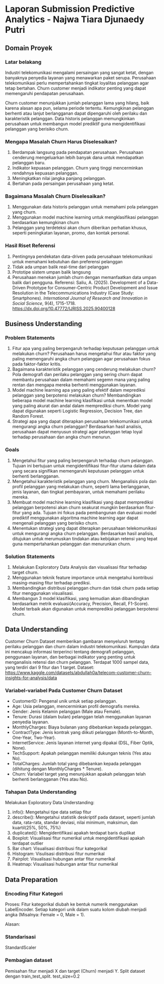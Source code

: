 # Laporan Submission Predictive Analytics - Najwa Tiara Djunaedy Putri

## Domain Proyek
### Latar belakang
Industri telekomunikasi mengalami persaingan yang sangat ketat, dengan banyaknya penyedia layanan yang menawarkan paket serupa. Perusahaan telekomunikasi perlu mempertahankan tingkat loyalitas pelanggan agar tetap bertahan. Churn customer menjadi indikator penting yang dapat memengaruhi pendapatan perusahaan.

Churn customer menunjukkan jumlah pelanggan lama yang hilang, baik karena alasan apa pun, selama periode tertentu. Kemungkinan pelanggan berhenti atau lanjut berlangganan dapat dipengaruhi oleh perilaku dan karakteristik pelanggan. Data historis pelanggan memungkinkan perusahaan untuk membangun model prediktif guna mengidentifikasi pelanggan yang berisiko churn.
### Mengapa Masalah Churn Harus Diselesaikan?
1. Berdampak langsung pada pendapatan perusahaan. Perusahaan cenderung mengeluarkan lebih banyak dana untuk mendapatkan pelanggan baru.
2. Indikator kepuasan pelanggan. Churn yang tinggi mencerminkan rendahnya kepuasan pelanggan.
3. Meningkatkan nilai jangka panjang pelanggan.
4. Bertahan pada persaingan perusahaan yang ketat.
### Bagaimana Masalah Churn Diselesaikan?
1. Menggunakan data historis pelanggan untuk memahami pola pelanggan yang churn.
2. Menggunakan model machine learning untuk mengklasifikasi pelanggan berdasarkan kemungkinan churn
3. Pelanggan yang terdeteksi akan churn diberikan perhatian khusus, seperti peningkatan layanan, promo, dan kontak personal.
### Hasil Riset Referensi
1. Pentingnya pendekatan data-driven pada perusahaan telekomunikasi untuk memahami kebutuhan dan preferensi pelanggan
2. Tidak ada umpan balik real-time dari pelanggan
3. Prototipe sistem umpan balik langsung
4. Perusahaan menekan jumlah churn dengan memanfaatkan data umpan balik dari pengguna.
Referensi: Saliu, A. (2025). Development of a Data-Driven Prototype for Consumer-Centric Product Development and Issue Resolution in the Telecommunications Industry (Case Study: Smartphones). *International Journal of Research and Innovation in Social Science*, 9(4), 1715-1718. https://dx.doi.org/10.47772/IJRISS.2025.90400128

## Business Understanding
### Problem Statements
1. Fitur apa yang paling berpengaruh terhadap keputusan pelanggan untuk melakukan churn?
Perusahaan harus mengetahui fitur atau faktor yang paling memengaruhi angka churn pelanggan agar perusahaan fokus pada faktor-faktor kritis.
2. Bagaimana karakteristik pelanggan yang cenderung melakukan churn?
Pola demografi dan perilaku pelanggan yang sering churn dapat membantu perusahaan dalam memahami segemn mana yang paling rentan dan mengapa mereka berhenti menggunakan layanan.
3. Model machine learning apa yang paling efektif dalam meprediksi pelanggan yang berpotensi melakukan churn?
Membandingkan beberapa model machine learning klasifikasi untuk menentkan model yang paling akurat dan andal dalam memprediksi churn. Model yang dapat digunakan seperti Logistic Regression, Decision Tree, dan Random Forest.
4. Strategi apa yang dapat diterapkan perusahaan telekomunikasi untuk mengurangi angka churn pelanggan?
Berdasarkan hasil analisis, perusahaan dapat menyusun strategi agar pelanggan tetap loyal terhadap perusahaan dan angka churn menurun.
### Goals
1. Mengetahui fitur yang paling berpengaruh terhadap churn pelanggan.
Tujuan ini bertujuan untuk mengidentifikasi fitur-fitur utama dalam data yang secara signifikan memengaruhi keputusan pelanggan untuk berhenti berlangganan.
2. Mengetahui karakteristik pelanggan yang churn.
Menganalisis pola dan profil pelanggan yang melakukan churn, seperti lama berlangganan, jenis layanan, dan tingkat pembayaran, untuk memahami perilaku mereka.
3. Membuat model machine learning klasifikasi yang dapat memprediksi pelanggan berpotensi akan churn seakurat mungkin berdasarkan fitur-fitur yang ada.
Tujuan ini fokus pada pembangunan dan evaluasi model prediktif menggunakan algoritma machine learning agar dapat mengenali pelanggan yang berisiko churn.
4. Menentukan strategi yang dapat diterapkan perusahaan telekomunikasi untuk mengurangi angka churn pelanggan.
Berdasarkan hasil analisis, ditujukan untuk merumuskan tindakan atau kebijakan retensi yang tepat guna mempertahankan pelanggan dan menurunkan churn.
### Solution Statements
1. Melakukan Exploratory Data Analysis dan visualisasi fitur terhadap target churn.
2. Menggunakan teknik feature importance untuk mengetahui kontribusi masing-masing fitur terhadap prediksi.
3. Membandingkan distribusi pelanggan churn dan tidak churn pada setiap fitur menggunakan visualisasi.
4. Membangun 3 model klasifikasi, yang kemudian akan dibandingkan berdasarkan metrik evaluasi(Accuracy, Precision, Recall, F1-Score). Model terbaik akan digunakan untuk memprediksi pelanggan berpotensi churn.

## Data Understanding
Customer Churn Dataset memberikan gambaran menyeluruh tentang perilaku pelanggan dan churn dalam industri telekomunikasi. Kumpulan data ini mencakup informasi terperinci tentang demografi pelanggan, penggunaan layanan, dan berbagai indikator yang penting untuk menganalisis retensi dan churn pelanggan. Terdapat 1000 sampel data, yang terdiri dari 9 fitur dan 1 target. Dataset: https://www.kaggle.com/datasets/abdullah0a/telecom-customer-churn-insights-for-analysis/data
### Variabel-variabel Pada Customer Churn Dataset
- CustomerID: Pengenal unik untuk setiap pelanggan.
- Age: Usia pelanggan, mencerminkan profil demografis mereka.
- Gender: Jenis Kelamin pelanggan (Male atau Female).
- Tenure: Durasi (dalam bulan) pelanggan telah menggunakan layanan penyedia layanan.
- MonthlyCharges: Biaya bulanan yang dibebankan kepada pelanggan.
- ContractType: Jenis kontrak yang diikuti pelanggan (Month-to-Month, One-Year, Two-Year).
- InternetService: Jenis layanan internet yang dipakai (DSL, Fiber Optik, None).
- TechSupport: Apakah pelanggan memiliki dukungan teknis (Yes atau No).
- TotalCharges: Jumlah total yang dibebankan kepada pelanggan (dihitung dengan MonthlyCharges * Tenure).
- Churn: Variabel target yang menunjukkan apakah pelanggan telah berhenti berlangganan (Yes atau No).
### Tahapan Data Understanding
Melakukan Exploratory Data Understanding:
1. info(): Mengetahui tipe data setiap fitur
2. describe(): Mengetahui statistik deskriptif pada dataset, seperti jumlah data, rata-rata, standar deviasi, nilai minimum, maksimun, dan kuartil(25%, 50%, 75%)
3. duplicated(): Mengidentifikasi apakah terdapat baris duplikat
4. Boxplot: Visualisasi fitur numerikal untuk mengidentifikasi apakah terdapat outlier
5. Bar chart: Visualisasi distribusi fitur kategorikal
6. Histogram: Visulisasi distribusi fitur numerikal
7. Pairplot: Visualisasi hubungan antar fitur numerikal
8. Heatmap: Visualisasi hubungan antar fitur numerikal

## Data Preparation
### Encoding Fitur Kategori
Proses: Fitur kategorikal diubah ke bentuk numerik menggunakan LabelEncoder. Setiap kategori unik dalam suatu kolom diubah menjadi angka (Misalnya: Female = 0, Male = 1).

Alasan: 
### Standarisasi
StandardScaler
### Pembagian dataset
Pemisahan fitur menjadi X dan target (Churn) menjadi Y. Split dataset dengan train_test_split. test_size=0.2
